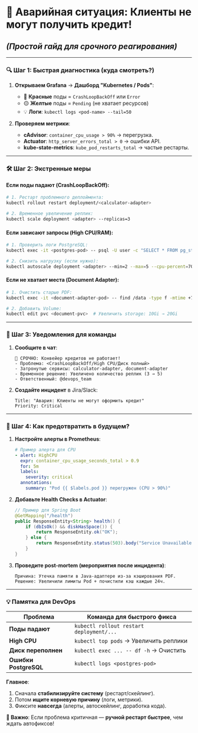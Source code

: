 # **🚨 Аварийная ситуация: Клиенты не могут получить кредит!**  
## *(Простой гайд для срочного реагирования)*  

---

### **🔍 Шаг 1: Быстрая диагностика (куда смотреть?)**
1. **Открываем Grafana** → **Дашборд "Kubernetes / Pods"**:  
   - 🔴 **Красные** поды = `CrashLoopBackOff` или `Error`  
   - 🟡 **Желтые** поды = `Pending` (не хватает ресурсов)  
   - 💡 **Логи**: `kubectl logs <pod-name> --tail=50`  

2. **Проверяем метрики**:  
   - **cAdvisor**: `container_cpu_usage > 90%` → перегрузка.  
   - **Actuator**: `http_server_errors_total > 0` → ошибки API.  
   - **kube-state-metrics**: `kube_pod_restarts_total` → частые рестарты.  

---

### **🛠️ Шаг 2: Экстренные меры**
#### **Если поды падают (CrashLoopBackOff)**:
```bash
# 1. Рестарт проблемного деплоймента:
kubectl rollout restart deployment/<calculator-adapter>

# 2. Временное увеличение реплик:
kubectl scale deployment <adapter> --replicas=3
```

#### **Если зависают запросы (High CPU/RAM)**:
```bash
# 1. Проверить логи PostgreSQL:
kubectl exec -it <postgres-pod> -- psql -U user -c "SELECT * FROM pg_stat_activity WHERE state='active';"

# 2. Снизить нагрузку (если нужно):
kubectl autoscale deployment <adapter> --min=2 --max=5 --cpu-percent=70
```

#### **Если не хватает места (Document Adapter)**:
```bash
# 1. Очистить старые PDF:
kubectl exec -it <document-adapter-pod> -- find /data -type f -mtime +7 -delete

# 2. Добавить Volume:
kubectl edit pvc <document-pvc>  # Увеличить storage: 10Gi → 20Gi
```

---

### **📢 Шаг 3: Уведомления для команды**
1. **Сообщите в чат**:  
   ```text
   🚨 СРОЧНО: Конвейер кредитов не работает!
   - Проблема: <CrashLoopBackOff/High CPU/Диск полный>
   - Затронутые сервисы: calculator-adapter, document-adapter
   - Временное решение: Увеличено количество реплик (3 → 5)
   - Ответственный: @devops_team
   ```
2. **Создайте инцидент** в Jira/Slack:  
   ```text
   Title: "Авария: Клиенты не могут оформить кредит"
   Priority: Critical
   ```

---

### **🔧 Шаг 4: Как предотвратить в будущем?**
1. **Настройте алерты в Prometheus**:  
   ```yaml
   # Пример алерта для CPU
   - alert: HighCPU
     expr: container_cpu_usage_seconds_total > 0.9
     for: 5m
     labels:
       severity: critical
     annotations:
       summary: "Pod {{ $labels.pod }} перегружен (CPU > 90%)"
   ```

2. **Добавьте Health Checks в Actuator**:  
   ```java
   // Пример для Spring Boot
   @GetMapping("/health")
   public ResponseEntity<String> health() {
       if (dbIsOk() && diskHasSpace()) {
           return ResponseEntity.ok("OK");
       } else {
           return ResponseEntity.status(503).body("Service Unavailable");
       }
   }
   ```

3. **Проведите post-mortem (мероприятия после инцидента)**:  
   ```text
   Причина: Утечка памяти в Java-адаптере из-за кэширования PDF.  
   Решение: Увеличили лимиты Pod + почистили кэш каждые 24ч.  
   ```

---

### **💡 Памятка для DevOps**  
| Проблема               | Команда для быстрого фикса              |  
|-------------------------|------------------------------------------|  
| **Поды падают**         | `kubectl rollout restart deployment/...`|  
| **High CPU**            | `kubectl top pods` → Увеличить реплики  |  
| **Диск переполнен**     | `kubectl exec ... -- df -h` → Очистить  |  
| **Ошибки PostgreSQL**   | `kubectl logs <postgres-pod>`           |  

**Главное**:  
1. Сначала **стабилизируйте систему** (рестарт/скейлинг).  
2. Потом **ищите корневую причину** (логи, метрики).  
3. Фиксите **навсегда** (алерты, автоскейлинг, доработка кода).  

**📌 Важно**: Если проблема критичная — **ручной рестарт быстрее**, чем ждать автофиксов!
